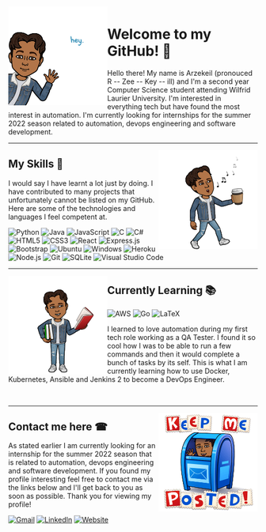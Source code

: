 <!-- introductions -->
<img align="left" src="/greetings.png" width="200" height="200" /> 

# Welcome to my GitHub! 👋 #
Hello there! My name is Arzekeil (pronouced R -- Zee -- Key -- ill) and I'm a second year Computer Science student attending Wilfrid Laurier University. I'm interested in everything tech but have found the most interest in automation. I'm currently looking for internships for the summer 2022 season related to automation, devops engineering and software development.  

<!-- [![Website](https://img.shields.io/badge/website-000000?style=for-the-badge&logo=About.me&logoColor=white)](https://arzekeil.github.io) -->

---
<!-- stuff I feel competent at -->
<img align="right" src="/coffee.png" width="200" height="200" /> 

## My Skills 🔨 ##

I would say I have learnt a lot just by doing. I have contributed to many projects that unfortunately cannot be listed on my GitHub. Here are some of the technologies and languages I feel competent at.

![Python](https://img.shields.io/badge/python-3670A0?style=for-the-badge&logo=python&logoColor=ffdd54)
![Java](https://img.shields.io/badge/java-%23ED8B00.svg?style=for-the-badge&logo=java&logoColor=white)
![JavaScript](https://img.shields.io/badge/javascript-%23323330.svg?style=for-the-badge&logo=javascript&logoColor=%23F7DF1E)
![C](https://img.shields.io/badge/c-%2300599C.svg?style=for-the-badge&logo=c&logoColor=white)
![C#](https://img.shields.io/badge/c%23-%23239120.svg?style=for-the-badge&logo=c-sharp&logoColor=white)
![HTML5](https://img.shields.io/badge/html5-%23E34F26.svg?style=for-the-badge&logo=html5&logoColor=white)
![CSS3](https://img.shields.io/badge/css3-%231572B6.svg?style=for-the-badge&logo=css3&logoColor=white)
![React](https://img.shields.io/badge/react-%2320232a.svg?style=for-the-badge&logo=react&logoColor=%2361DAFB)
![Express.js](https://img.shields.io/badge/Express.js-404D59?style=for-the-badge)
![Bootstrap](https://img.shields.io/badge/Bootstrap-563D7C?style=for-the-badge&logo=bootstrap&logoColor=white)
![Ubuntu](https://img.shields.io/badge/Ubuntu-E95420?style=for-the-badge&logo=ubuntu&logoColor=white)
![Windows](https://img.shields.io/badge/Windows-0078D6?style=for-the-badge&logo=windows&logoColor=white)
![Heroku](https://img.shields.io/badge/Heroku-430098?style=for-the-badge&logo=heroku&logoColor=white)
![Node.js](https://img.shields.io/badge/Node.js-43853D?style=for-the-badge&logo=node.js&logoColor=white)
![Git](https://img.shields.io/badge/git-%23F05033.svg?style=for-the-badge&logo=git&logoColor=white)
![SQLite](https://img.shields.io/badge/SQLite-07405E?style=for-the-badge&logo=sqlite&logoColor=white)
![Visual Studio Code](https://img.shields.io/badge/Visual%20Studio%20Code-0078d7.svg?style=for-the-badge&logo=visual-studio-code&logoColor=white)

---
<!-- stuff I'm currently learning -->
<img align="left" src="/studying.png" width="200" height="200" /> 

## Currently Learning 📚 ##

![AWS](https://img.shields.io/badge/Amazon_AWS-232F3E?style=for-the-badge&logo=amazon-aws&logoColor=white)
![Go](https://img.shields.io/badge/go-%2300ADD8.svg?style=for-the-badge&logo=go&logoColor=white)
![LaTeX](https://img.shields.io/badge/latex-%23008080.svg?style=for-the-badge&logo=latex&logoColor=white)

I learned to love automation during my first tech role working as a QA Tester. I found it so cool how I was to be able to run a few commands and then it would complete a bunch of tasks by its self. This is what I am currently learning how to use Docker, Kubernetes, Ansible and Jenkins 2 to become a DevOps Engineer.

<br>

---
<!-- contacts -->
<img align="right" src="/contact.png" width="200" height="200" /> 

## Contact me here ☎ ##

As stated earlier I am currently looking for an internship for the summer 2022 season that is related to automation, devops engineering and software development. If you found my profile interesting feel free to contact me via the links below and I'll get back to you as soon as possible. Thank you for viewing my profile!

[![Gmail](https://img.shields.io/badge/Gmail-D14836?style=for-the-badge&logo=gmail&logoColor=white)](mailto:arzekeil.abel@gmail.com) 
[![LinkedIn](https://img.shields.io/badge/LinkedIn-0077B5?style=for-the-badge&logo=linkedin&logoColor=white)](https://www.linkedin.com/in/arzekeil) 
[![Website](https://img.shields.io/badge/website-000000?style=for-the-badge&logo=About.me&logoColor=white)](https://arzekeil.github.io/#contact)
